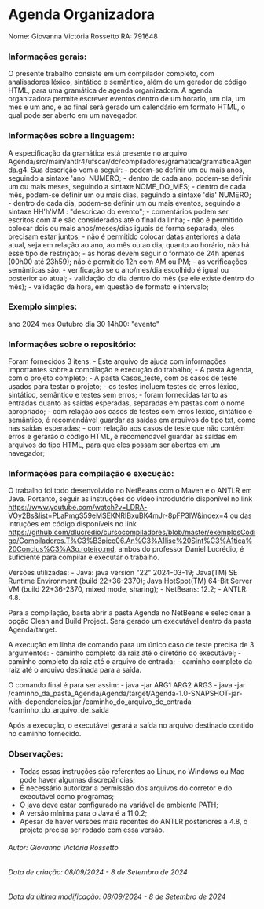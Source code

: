 # Agenda Organizadora

Nome: Giovanna Victória Rossetto
RA: 791648

### Informações gerais:
O presente trabalho consiste em um compilador completo, com analisadores léxico, sintático e semântico, além de um gerador de código HTML, para uma gramática de agenda organizadora.
A agenda organizadora permite escrever eventos dentro de um horario, um dia, um mes e um ano, e ao final será gerado um calendário em formato HTML, o qual pode ser aberto em um navegador.

### Informações sobre a linguagem:
A especificação da gramática está presente no arquivo Agenda/src/main/antlr4/ufscar/dc/compiladores/gramatica/gramaticaAgenda.g4. Sua descrição vem a seguir:
	- podem-se definir um ou mais anos, seguindo a sintaxe 'ano' NUMERO;
	- dentro de cada ano, podem-se definir um ou mais meses, seguindo a sintaxe NOME_DO_MES;
	- dentro de cada mês, podem-se definir um ou mais dias, seguindo a sintaxe 'dia' NUMERO;
	- dentro de cada dia, podem-se definir um ou mais eventos, seguindo a sintaxe HH'h'MM : "descricao do evento";
	- comentários podem ser escritos com # e são considerados até o final da linha;
	- não é permitido colocar dois ou mais anos/meses/dias iguais de forma separada, eles precisam estar juntos;
	- não é permitido colocar datas anteriores à data atual, seja em relação ao ano, ao mês ou ao dia; quanto ao horário, não há esse tipo de restrição;
	- as horas devem seguir o formato de 24h apenas (00h00 até 23h59); não é permitido 12h com AM ou PM;
	- as verificações semânticas são:
		- verificação se o ano/mes/dia escolhido é igual ou posterior ao atual;
		- validação do dia dentro do mês (se ele existe dentro do mês);
		- validação da hora, em questão de formato e intervalo;

### Exemplo simples:
ano 2024
	mes Outubro
		dia 30
			14h00: "evento"

### Informações sobre o repositório:
Foram fornecidos 3 itens:
	- Este arquivo de ajuda com informações importantes sobre a compilação e execução do trabalho;
	- A pasta Agenda, com o projeto completo;
	- A pasta Casos_teste, com os casos de teste usados para testar o projeto;
		- os testes incluem testes de erros léxico, sintático, semântico e testes sem erros;
		- foram fornecidas tanto as entradas quanto as saidas esperadas, separadas em pastas com o nome apropriado;
    		- com relação aos casos de testes com erros léxico, sintático e semântico, é recomendável guardar as saídas em arquivos do tipo txt, como nas saídas esperadas;
    		- com relação aos casos de teste que não contém erros e gerarão o código HTML, é recomendável guardar as saídas em arquivos do tipo HTML, para que eles possam ser abertos em um navegador;


### Informações para compilação e execução:
O trabalho foi todo desenvolvido no NetBeans com o Maven e o ANTLR em Java. Portanto, seguir as instruções do vídeo introdutório disponível no link https://www.youtube.com/watch?v=LDRA-VOy2Bs&list=PLaPmgS59eMSEKNRIBxuBK4mJr-8pFP3lW&index=4 ou das intruções em código disponíveis no link https://github.com/dlucredio/cursocompiladores/blob/master/exemplosCodigo/Compiladores.T%C3%B3pico06.An%C3%A1lise%20Sint%C3%A1tica%20Conclus%C3%A3o.roteiro.md, ambos do professor Daniel Lucrédio, é suficiente para compilar e executar o trabalho.

Versões utilizadas:
	- Java: java version "22" 2024-03-19;
		Java(TM) SE Runtime Environment (build 22+36-2370);
		Java HotSpot(TM) 64-Bit Server VM (build 22+36-2370, mixed mode, sharing);
	- NetBeans: 12.2;
	- ANTLR: 4.8.
	
Para a compilação, basta abrir a pasta Agenda no NetBeans e selecionar a opção Clean and Build Project. Será gerado um executável dentro da pasta Agenda/target.

A execução em linha de comando para um único caso de teste precisa de 3 argumentos:
	- caminho completo da raiz até o diretório do executável;
	- caminho completo da raiz até o arquivo de entrada;
	- caminho completo da raiz até o arquivo destinada para a saída.

O comando final é para ser assim:
	- java -jar ARG1 ARG2 ARG3
	- java -jar /caminho_da_pasta_Agenda/Agenda/target/Agenda-1.0-SNAPSHOT-jar-with-dependencies.jar /caminho_do_arquivo_de_entrada /caminho_do_arquivo_de_saida

Após a execução, o executável gerará a saída no arquivo destinado contido no caminho fornecido.

### Observações:
- Todas essas instruções são referentes ao Linux, no Windows ou Mac pode haver algumas discrepâncias;
- É necessário autorizar a permissão dos arquivos do corretor e do executável como programas;
- O java deve estar configurado na variável de ambiente PATH;
- A versão mínima para o Java é a 11.0.2;
- Apesar de haver versões mais recentes do ANTLR posteriores à 4.8, o projeto precisa ser rodado com essa versão.

###### Autor: Giovanna Victória Rossetto
###### Data de criação: 08/09/2024 - 8 de Setembro de 2024
###### Data da última modificação: 08/09/2024 - 8 de Setembro de 2024
